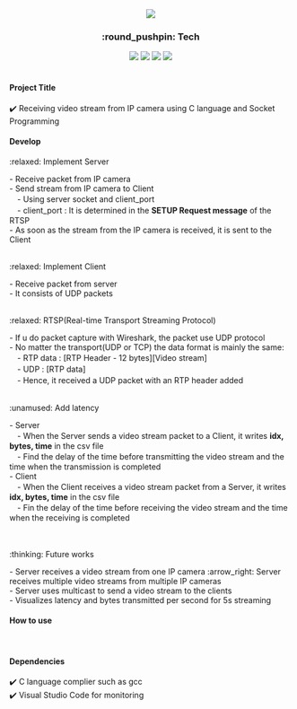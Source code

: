 <!-- Header Start -->
<div align="center">
  <img src="https://capsule-render.vercel.app/api?type=waving&color=0:D4E6F1,100:3498DB&height=200&fontColor=FFFFFF&section=header&text=Develop&fontSize=80" />
  <div align="center"> 
    <h3>:round_pushpin: Tech</h3>
    <img src="https://img.shields.io/badge/C-A8B9CC?style=flat&logo=C&logoColor=white"/>
    <img src="https://img.shields.io/badge/Visual Studio Code-007ACC?style=flat&logo=Visual Studio Code&logoColor=white"/>
    <img src="https://img.shields.io/badge/Linux-FCC624?style=flat&logo=Linux&logoColor=black"/>
    <img src="https://img.shields.io/badge/Ubuntu20.04-E95420?style=flat&logo=Ubuntu&logoColor=white"/>
  </div>
</div>
<br />

<!-- Header End -->

<!-- Content Start -->
<h4>Project Title</h4>
✔️ Receiving video stream from IP camera using C language and Socket Programming

<br/>

<h4>Develop</h4>
<p>:relaxed: Implement Server</p>
- Receive packet from IP camera <br/>
- Send stream from IP camera to Client <br/>
　- Using server socket and client_port <br/>
　- client_port : It is determined in the <b>SETUP Request message</b> of the RTSP <br/>
- As soon as the stream from the IP camera is received, it is sent to the Client <br/> <br/>
 
 
<p>:relaxed: Implement Client</p>
- Receive packet from server <br/>
- It consists of UDP packets <br/> <br/>

<p>:relaxed: RTSP(Real-time Transport Streaming Protocol)</p>
- If u do packet capture with Wireshark, the packet use UDP protocol <br/>
- No matter the transport(UDP or TCP) the data format is mainly the same: <br/>
　- RTP data : [RTP Header - 12 bytes][Video stream] <br/>
　- UDP : [RTP data] <br/>
　- Hence, it received a UDP packet with an RTP header added <br/> <br/>

 
<p>:unamused: Add latency</p>
- Server <br/>
　- When the Server sends a video stream packet to a Client, it writes <b>idx, bytes, time</b> in the csv file <br/>
　- Find the delay of the time before transmitting the video stream and the time when the transmission is completed <br/>
- Client <br/>
　- When the Client receives a video stream packet from a Server, it writes <b>idx, bytes, time</b> in the csv file<br/>
　- Fin the delay of the time before receiving the video stream and the time when the receiving is completed<br/> <br/> <br/>
 
<p>:thinking: Future works</p>
- Server receives a video stream from one IP camera :arrow_right: Server receives multiple video streams from multiple IP cameras <br/> 
- Server uses multicast to send a video stream to the clients </br>
- Visualizes latency and bytes transmitted per second for 5s streaming


<br/>

<h4>How to use</h4>

<br/>

<h4>Dependencies</h4>
✔️ C language complier such as gcc <br/>
✔️ Visual Studio Code for monitoring

<br/>

<!-- Content End -->


